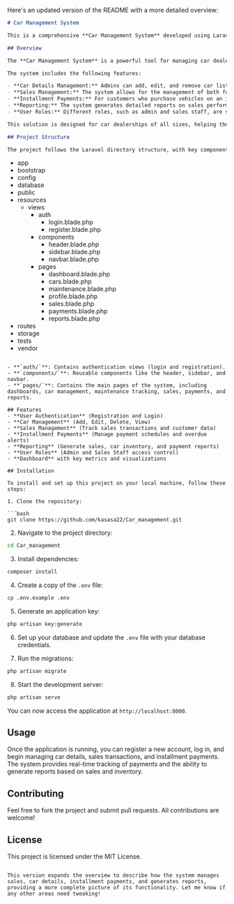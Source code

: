 Here's an updated version of the README with a more detailed overview:

```markdown
# Car Management System

This is a comprehensive **Car Management System** developed using Laravel, designed to streamline the management of car dealerships and individual car sales. The system handles car details, sales transactions, installment payments, and provides reporting functionalities to help track sales performance and inventory. 

## Overview

The **Car Management System** is a powerful tool for managing car dealerships, sales, and customer relationships. It provides a central platform where admins can track car listings, sales transactions, and generate detailed reports on sales performance.

The system includes the following features:

- **Car Details Management:** Admins can add, edit, and remove car listings, providing essential details such as model, year, price, and availability.
- **Sales Management:** The system allows for the management of both full and installment-based car sales, keeping track of customer payments and ensuring timely follow-ups on installment payments.
- **Installment Payments:** For customers who purchase vehicles on an installment basis, the system tracks each payment, provides due dates for future payments, and alerts the admin in case of overdue payments.
- **Reporting:** The system generates detailed reports on sales performance, customer data, car inventory, and payment histories. These reports help dealership owners make informed business decisions.
- **User Roles:** Different roles, such as admin and sales staff, are supported to ensure that users only have access to the features relevant to their role in the dealership.

This solution is designed for car dealerships of all sizes, helping them automate processes, maintain a clear record of their transactions, and optimize customer relationships. 

## Project Structure

The project follows the Laravel directory structure, with key components located in the `resources/views` directory. Below is an outline of the structure:

```
- app
- bootstrap
- config
- database
- public
- resources
    - views
        - auth
            - login.blade.php
            - register.blade.php
        - components
            - header.blade.php
            - sidebar.blade.php
            - navbar.blade.php
        - pages
            - dashboard.blade.php
            - cars.blade.php
            - maintenance.blade.php
            - profile.blade.php
            - sales.blade.php
            - payments.blade.php
            - reports.blade.php
- routes
- storage
- tests
- vendor
```

- **`auth/`**: Contains authentication views (login and registration).
- **`components/`**: Reusable components like the header, sidebar, and navbar.
- **`pages/`**: Contains the main pages of the system, including dashboards, car management, maintenance tracking, sales, payments, and reports.

## Features
- **User Authentication** (Registration and Login)
- **Car Management** (Add, Edit, Delete, View)
- **Sales Management** (Track sales transactions and customer data)
- **Installment Payments** (Manage payment schedules and overdue alerts)
- **Reporting** (Generate sales, car inventory, and payment reports)
- **User Roles** (Admin and Sales Staff access control)
- **Dashboard** with key metrics and visualizations

## Installation

To install and set up this project on your local machine, follow these steps:

1. Clone the repository:

```bash
git clone https://github.com/kasasa22/Car_management.git
```

2. Navigate to the project directory:

```bash
cd Car_management
```

3. Install dependencies:

```bash
composer install
```

4. Create a copy of the `.env` file:

```bash
cp .env.example .env
```

5. Generate an application key:

```bash
php artisan key:generate
```

6. Set up your database and update the `.env` file with your database credentials.

7. Run the migrations:

```bash
php artisan migrate
```

8. Start the development server:

```bash
php artisan serve
```

You can now access the application at `http://localhost:8000`.

## Usage

Once the application is running, you can register a new account, log in, and begin managing car details, sales transactions, and installment payments. The system provides real-time tracking of payments and the ability to generate reports based on sales and inventory.

## Contributing

Feel free to fork the project and submit pull requests. All contributions are welcome!

## License

This project is licensed under the MIT License.
```

This version expands the overview to describe how the system manages sales, car details, installment payments, and generates reports, providing a more complete picture of its functionality. Let me know if any other areas need tweaking!
